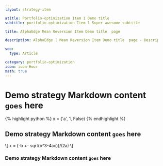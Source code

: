 ```yaml
---
layout: strategy-item

atitle: Portfolio-optimization Item 1 Demo title 
subtitle: portfolio-optimization Item 1 Super awesome subtitle

title: AlphaEdge Mean Reversion Item Demo title  page

description: AlphaEdge | Mean Reversion Item Demo title  page - Description 160-260 chars

seo:
  type: Article

category: portfolio-optimization
icon: icon-Hour
math: true
---
```


# Demo strategy Markdown content `goes` here

{% highlight python %}
x = ('a', 1, False)
{% endhighlight %}

## Demo strategy Markdown content `goes` here

\\[ x = (-b +- sqrt(b^3-4ac))/(2a) \\]

### Demo strategy Markdown content `goes` here